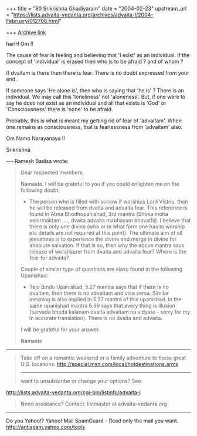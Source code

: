 +++
title = "80 Srikrishna Ghadiyaram"
date = "2004-02-23"
upstream_url = "https://lists.advaita-vedanta.org/archives/advaita-l/2004-February/012708.html"

+++
[Archive link](https://lists.advaita-vedanta.org/archives/advaita-l/2004-February/012708.html)

hariH Om !!

The cause of fear is feeling and believing that 'I
exist' as an individual. If the concept of
'individual' is erased then who is to be afraid ? and
of whom ?

If dvaitam is there then there is fear. There is no
doubt expressed from your end.

If someone says 'He alone is', then who is saying that
'he is' ? There is an individual. We may call this
'loneliness' not 'aloneness'. But, if one were to say
he does not exist as an individual and all that exists
is 'God' or 'Consciousness' there is 'none' to be
afraid.

Probably, this is what is meant my getting rid of fear
of 'advaitam'. When one remains as consciousness, that
is fearlessness from 'advaitam' also.

Om Namo Narayanaya !!

Srikrishna

--- Ramesh Badisa <badisa55 at hotmail.com> wrote:
> Dear respected members,
> 
> Namaste. I will be grateful to you if you could
> enlighten me on the 
> following doubt:
> 
> * The person who is filled with sorrow if worships
> Lord Vistnu, then he will 
> be released from dvaita and advaita fear. This
> reference is found in Atma 
> Bhodhopanishad, 3rd mantra (Shoka moha venirmaktam
> ...., dvaita advaita 
> mabhayam bhavathi). I believe that there is only one
> divine (who or in what 
> form one has to worship etc details are not required
> at this point). The 
> ultimate aim of all jeevatmas is to experience the
> divine and merge in 
> divine for absolute salvation. If that is so, then
> why the above mantra says 
> release of worshipper from dvaita and advaita fear?
> Where is the fear for 
> advaita?
> 
> Couple of similar type of questions are alaso found
> in the following 
> Upanishad:
> 
> 
> * Tejo Bindu Upanishad, 5.27 mantra says that if
> there is no dvaitam, then 
> there is no advaitam and vice versa. Similar meaning
> is also implied in 5.37 
> mantra of this upanishad. In the same upanishad
> mantra 6.99 says that every 
> thing is illusion (sarvada bheda kalanam dvaita
> advaitam na vidyate - sorry 
> for my in accurate translation). There is no dvaita
> and advaita.
> 
> I will be grateful for your answer.
> 
> Namaste
> 
>
_________________________________________________________________
> Take off on a romantic weekend or a family adventure
> to these great U.S. 
> locations.
> http://special.msn.com/local/hotdestinations.armx
> 
> _______________________________________________
> want to unsubscribe or change your options? See:
>
http://lists.advaita-vedanta.org/cgi-bin/listinfo/advaita-l
> Need assistance? Contact:
> listmaster at advaita-vedanta.org


__________________________________
Do you Yahoo!?
Yahoo! Mail SpamGuard - Read only the mail you want.
http://antispam.yahoo.com/tools

